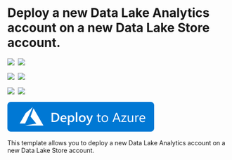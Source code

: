 # Deploy a new Data Lake Analytics account on a new Data Lake Store account.

<IMG SRC="https://azurequickstartsservice.blob.core.windows.net/badges/101-data-lake-analytics/PublicLastTestDate.svg" />&nbsp;
<IMG SRC="https://azurequickstartsservice.blob.core.windows.net/badges/101-data-lake-analytics/PublicDeployment.svg" />&nbsp;

<IMG SRC="https://azurequickstartsservice.blob.core.windows.net/badges/101-data-lake-analytics/FairfaxLastTestDate.svg" />&nbsp;
<IMG SRC="https://azurequickstartsservice.blob.core.windows.net/badges/101-data-lake-analytics/FairfaxDeployment.svg" />&nbsp;

<IMG SRC="https://azurequickstartsservice.blob.core.windows.net/badges/101-data-lake-analytics/BestPracticeResult.svg" />&nbsp;
<IMG SRC="https://azurequickstartsservice.blob.core.windows.net/badges/101-data-lake-analytics/CredScanResult.svg" />&nbsp;

<a href="https://portal.azure.com/#create/Microsoft.Template/uri/https%3A%2F%2Fraw.githubusercontent.com%2FAzure%2Fazure-quickstart-templates%2Fmaster%2F101-data-lake-analytics%2Fazuredeploy.json" target="_blank">
    <img src="https://raw.githubusercontent.com/Azure/azure-quickstart-templates/master/1-CONTRIBUTION-GUIDE/images/deploytoazure.svg?sanitize=true"/>
</a>

This template allows you to deploy a new Data Lake Analytics account on a new Data Lake Store account.

